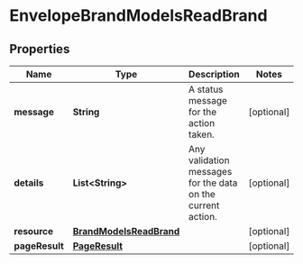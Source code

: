 

# EnvelopeBrandModelsReadBrand

## Properties

Name | Type | Description | Notes
------------ | ------------- | ------------- | -------------
**message** | **String** | A status message for the action taken. |  [optional]
**details** | **List&lt;String&gt;** | Any validation messages for the data on the current action. |  [optional]
**resource** | [**BrandModelsReadBrand**](BrandModelsReadBrand.md) |  |  [optional]
**pageResult** | [**PageResult**](PageResult.md) |  |  [optional]




